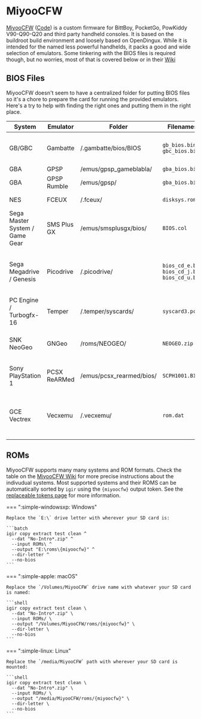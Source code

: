 # MiyooCFW

[MiyooCFW](https://github.com/TriForceX/MiyooCFW/wiki) ([Code](https://github.com/TriForceX/MiyooCFW)) is a custom firmware  for BittBoy, PocketGo, PowKiddy V90-Q90-Q20 and third party handheld consoles. It is based on the buildroot build environment and loosely based on OpenDingux. While it is intended for the named less powerful handhelds, it packs a good and wide selection of emulators. Some tinkering with the BIOS files is required though, but no worries, most of that is covered below or in their [Wiki](https://github.com/TriForceX/MiyooCFW/wiki/Emulator-Info)

## BIOS Files

MiyooCFW doesn't seem to have a centralized folder for putting BIOS files so it's a chore to prepare the card for running the provided emulators. Here's a try to help with finding the right ones and putting them in the right place.

| System   | Emulator | Folder | Filenames | MD5SUMs | Comments |
|----------|----------|--------|-----------|---------|----------|
|  GB/GBC  | Gambatte | /.gambatte/bios/BIOS | `gb_bios.bin` &#10; `gbc_bios.bin` |  `32fbbd84168d3482956eb3c5051637f5` &#10; `dbfce9db9deaa2567f6a84fde55f9680`      |  Only required for authentic boot screen         |
| GBA      | GPSP     | /emus/gpsp_gameblabla/ | `gba_bios.bin` | `a860e8c0b6d573d191e4ec7db1b1e4f6` | |
| GBA      | GPSP Rumble    | /emus/gpsp/ | `gba_bios.bin` | `a860e8c0b6d573d191e4ec7db1b1e4f6` | |
| NES      | FCEUX    | /.fceux/ | `disksys.rom` |  `ca30b50f880eb660a320674ed365ef7a` | For Famicom Disk System |
| Sega Master System / Game Gear | SMS Plus GX | /emus/smsplusgx/bios/ | `BIOS.col` | `840481177270d5642a14ca71ee72844c` | System.dat calls this `bios.sms` |
| Sega Megadrive / Genesis | Picodrive | /.picodrive/ | `bios_cd_e.bin` &#10; `bios_cd_j.bin` &#10; `bios_cd_u.bin` | `e66fa1dc5820d254611fdcdba0662372` &#10; `278a9397d192149e84e820ac621a8edd` &#10; `2efd74e3232ff260e371b99f84024f7f` | for Mega-CD only. System.dat uses different casing. |
| PC Engine / Turbogfx-16 | Temper | /.temper/syscards/ | `syscard3.pce` | `38179df8f4ac870017db21ebcbf53114` | for CD based games |
| SNK NeoGeo | GNGeo | /roms/NEOGEO/ | `NEOGEO.zip` | unknown | version from FBA 0.2.97.39 works |
| Sony PlayStation 1 | PCSX ReARMed | /emus/pcsx_rearmed/bios/ | `SCPH1001.BIN` | `924e392ed05558ffdb115408c263dccf` | Optional but required for LLE, activate in options |
| GCE Vectrex | Vecxemu | /.vecxemu/ | `rom.dat` | `ab082fa8c8e632dd68589a8c7741388f` | not part of 'System.dat', available as part of vecxemu [here](https://github.com/gameblabla/vecxemu/raw/master/rom.dat) |

## ROMs

MiyooCFW supports many many systems and ROM formats. Check the table on the [MiyooCFW Wiki](https://github.com/TriForceX/MiyooCFW/wiki/Emulator-Info) for more precise instructions about the indivudual systems. Most supported systems and their ROMS can be automatically sorted by `igir` using the `{miyoocfw}` output token. See the [replaceable tokens page](../../output/tokens.md) for more information.

=== ":simple-windowsxp: Windows"

    Replace the `E:\` drive letter with wherever your SD card is:

    ```batch
    igir copy extract test clean ^
      --dat "No-Intro*.zip" ^
      --input ROMs\ ^
      --output "E:\roms\{miyoocfw}" ^
      --dir-letter ^
      --no-bios
    ```

=== ":simple-apple: macOS"

    Replace the `/Volumes/MiyooCFW` drive name with whatever your SD card is named:

    ```shell
    igir copy extract test clean \
      --dat "No-Intro*.zip" \
      --input ROMs/ \
      --output "/Volumes/MiyooCFW/roms/{miyoocfw}" \
      --dir-letter \
      --no-bios
    ```

=== ":simple-linux: Linux"

    Replace the `/media/MiyooCFW` path with wherever your SD card is mounted:

    ```shell
    igir copy extract test clean \
      --dat "No-Intro*.zip" \
      --input ROMs/ \
      --output "/media/MiyooCFW/roms/{miyoocfw}" \
      --dir-letter \
      --no-bios
    ```
